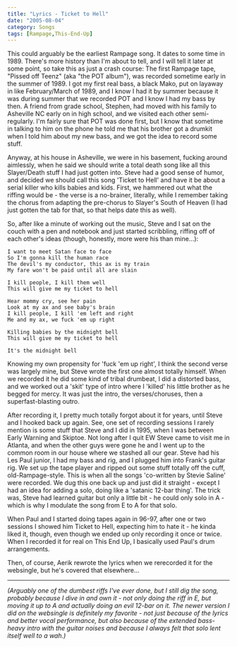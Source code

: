 ```yaml
---
title: "Lyrics - Ticket to Hell"
date: "2005-08-04"
category: Songs
tags: [Rampage,This-End-Up]
---
```


This could arguably be the earliest Rampage song. It dates to some time in 1989. There's more history than I'm about to tell, and I will tell it later at some point, so take this as just a crash course: The first Rampage tape, "Pissed off Teenz" (aka "the POT album"), was recorded sometime early in the summer of 1989. I got my first real bass, a black Mako, put on layaway in like February/March of 1989, and I know I had it by summer because it was during summer that we recorded POT and I know I had my bass by then. A friend from grade school, Stephen, had moved with his family to Asheville NC early on in high school, and we visited each other semi-regularly. I'm fairly sure that POT was done first, but I know that sometime in talking to him on the phone he told me that his brother got a drumkit when I told him about my new bass, and we got the idea to record some stuff.

Anyway, at his house in Asheville, we were in his basement, fucking around aimlessly, when he said we should write a total death song like all this Slayer/Death stuff I had just gotten into. Steve had a good sense of humor, and decided we should call this song 'Ticket to Hell' and have it be about a serial killer who kills babies and kids. First, we hammered out what the riffing would be - the verse is a no-brainer, literally, while I remember taking the chorus from adapting the pre-chorus to Slayer's South of Heaven (I had just gotten the tab for that, so that helps date this as well).

So, after like a minute of working out the music, Steve and I sat on the couch with a pen and notebook and just started scribbling, riffing off of each other's ideas (though, honestly, more were his than mine...):

```
I want to meet Satan face to face
So I'm gonna kill the human race
The devil's my conductor, this ax is my train
My fare won't be paid until all are slain

I kill people, I kill them well
This will give me my ticket to hell

Hear mommy cry, see her pain
Look at my ax and see baby's brain 
I kill people, I kill 'em left and right
Me and my ax, we fuck 'em up right

Killing babies by the midnight bell
This will give me my ticket to hell

It's the midnight bell
```

Knowing my own propensity for 'fuck 'em up right', I think the second verse was largely mine, but Steve wrote the first one almost totally himself. When we recorded it he did some kind of tribal drumbeat, I did a distorted bass, and we worked out a 'skit' type of intro where I 'killed' his little brother as he begged for mercy. It was just the intro, the verses/choruses, then a superfast-blasting outro.

After recording it, I pretty much totally forgot about it for years, until Steve and I hooked back up again. See, one set of recording sessions I rarely mention is some stuff that Steve and I did in 1995, when I was between Early Warning and Skiptoe. Not long after I quit EW Steve came to visit me in Atlanta, and when the other guys were gone he and I went up to the common room in our house where we stashed all our gear. Steve had his Les Paul junior, I had my bass and rig, and I plugged him into Frank's guitar rig. We set up the tape player and ripped out some stuff totally off the cuff, old-Rampage-style. This is when all the songs 'co-written by Stevie Saline' were recorded. We dug this one back up and just did it straight - except I had an idea for adding a solo, doing like a 'satanic 12-bar thing'. The trick was, Steve had learned guitar but only a little bit - he could only solo in A - which is why I modulate the song from E to A for that solo.

When Paul and I started doing tapes again in 96-97, after one or two sessions I showed him Ticket to Hell, expecting him to hate it - he kinda liked it, though, even though we ended up only recording it once or twice. When I recorded it for real on This End Up, I basically used Paul's drum arrangements.

Then, of course, Aerik rewrote the lyrics when we rerecorded it for the websingle, but he's covered that elsewhere...

***

*(Arguably one of the dumbest riffs I've ever done, but I still dig the song, probably because I dive in and own it - not only doing the riff in E, but moving it up to A and actually doing an evil 12-bar on it. The newer version I did on the websingle is definitely my favorite - not just because of the lyrics and better vocal performance, but also because of the extended bass-heavy intro with the guitar noises and because I always felt that solo lent itself well to a wah.)*
